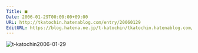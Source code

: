 ```yaml
---
Title: ■
Date: 2006-01-29T00:00:00+09:00
URL: http://tkatochin.hatenablog.com/entry/20060129
EditURL: https://blog.hatena.ne.jp/t-katochin/tkatochin.hatenablog.com/atom/entry/6653586347154756077
---
```


<img class="photo" src="http://d.hatena.ne.jp/images/diary/t/t-katochin/2006-01-29.jpg" alt="t-katochin2006-01-29" title="t-katochin2006-01-29">
